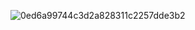 
<!---
extendAnas/extendAnas is a ✨ special ✨ repository because its `README.md` (this file) appears on your GitHub profile.
You can click the Preview link to take a look at your changes.
--->
![0ed6a99744c3d2a828311c2257dde3b2](https://github.com/user-attachments/assets/54175126-1163-46f1-916b-2994d4ce89d4) 


























